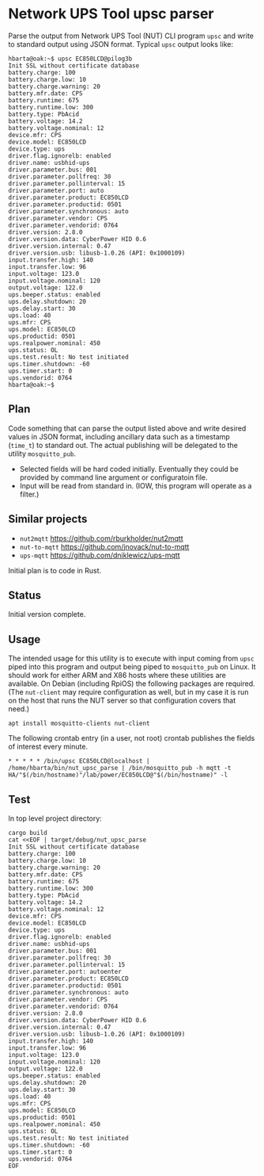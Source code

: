 # Network UPS Tool upsc parser

Parse the output from Network UPS Tool (NUT) CLI program `upsc` and write to standard output using JSON format. Typical `upsc` output looks like:

```text
hbarta@oak:~$ upsc EC850LCD@pilog3b
Init SSL without certificate database
battery.charge: 100
battery.charge.low: 10
battery.charge.warning: 20
battery.mfr.date: CPS
battery.runtime: 675
battery.runtime.low: 300
battery.type: PbAcid
battery.voltage: 14.2
battery.voltage.nominal: 12
device.mfr: CPS
device.model: EC850LCD
device.type: ups
driver.flag.ignorelb: enabled
driver.name: usbhid-ups
driver.parameter.bus: 001
driver.parameter.pollfreq: 30
driver.parameter.pollinterval: 15
driver.parameter.port: auto
driver.parameter.product: EC850LCD
driver.parameter.productid: 0501
driver.parameter.synchronous: auto
driver.parameter.vendor: CPS
driver.parameter.vendorid: 0764
driver.version: 2.8.0
driver.version.data: CyberPower HID 0.6
driver.version.internal: 0.47
driver.version.usb: libusb-1.0.26 (API: 0x1000109)
input.transfer.high: 140
input.transfer.low: 96
input.voltage: 123.0
input.voltage.nominal: 120
output.voltage: 122.0
ups.beeper.status: enabled
ups.delay.shutdown: 20
ups.delay.start: 30
ups.load: 40
ups.mfr: CPS
ups.model: EC850LCD
ups.productid: 0501
ups.realpower.nominal: 450
ups.status: OL
ups.test.result: No test initiated
ups.timer.shutdown: -60
ups.timer.start: 0
ups.vendorid: 0764
hbarta@oak:~$ 
```

## Plan

Code something that can parse the output listed above and write desired values in JSON format, including ancillary data such as a timestamp (`time_t`) to standard out. The actual publishing will be delegated to the utility `mosquitto_pub`.

* Selected fields will be hard coded initially. Eventually they could be provided by command line argument or configuratoin file.
* Input will be read from standard in. (IOW, this program will operate as a filter.)

## Similar projects

* `nut2mqtt` <https://github.com/rburkholder/nut2mqtt>
* `nut-to-mqtt` <https://github.com/jnovack/nut-to-mqtt>
* `ups-mqtt` <https://github.com/dniklewicz/ups-mqtt>

Initial plan is to code in Rust.

## Status

Initial version complete.

## Usage

The intended usage for this utility is to execute with input coming from `upsc` piped into this program and output being piped to `mosquitto_pub` on Linux. It should work for either ARM and X86 hosts where these utilities are available. On Debian (including RpiOS) the following packages are required. (The `nut-client` may require configuration as well, but in my case it is run on the host that runs the NUT server so that configuration covers that need.)

```text
apt install mosquitto-clients nut-client
```

The following crontab entry (in a user, not root) crontab publishes the fields of interest every minute.

```text
* * * * * /bin/upsc EC850LCD@localhost | /home/hbarta/bin/nut_upsc_parse | /bin/mosquitto_pub -h mqtt -t HA/"$(/bin/hostname)"/lab/power/EC850LCD@"$(/bin/hostname)" -l
```

## Test

In top level project directory:

```text
cargo build
cat <<EOF | target/debug/nut_upsc_parse  
Init SSL without certificate database
battery.charge: 100
battery.charge.low: 10
battery.charge.warning: 20
battery.mfr.date: CPS
battery.runtime: 675
battery.runtime.low: 300
battery.type: PbAcid
battery.voltage: 14.2
battery.voltage.nominal: 12
device.mfr: CPS
device.model: EC850LCD
device.type: ups
driver.flag.ignorelb: enabled
driver.name: usbhid-ups
driver.parameter.bus: 001
driver.parameter.pollfreq: 30
driver.parameter.pollinterval: 15
driver.parameter.port: autoenter
driver.parameter.product: EC850LCD
driver.parameter.productid: 0501
driver.parameter.synchronous: auto
driver.parameter.vendor: CPS
driver.parameter.vendorid: 0764
driver.version: 2.8.0
driver.version.data: CyberPower HID 0.6
driver.version.internal: 0.47
driver.version.usb: libusb-1.0.26 (API: 0x1000109)
input.transfer.high: 140
input.transfer.low: 96
input.voltage: 123.0
input.voltage.nominal: 120
output.voltage: 122.0
ups.beeper.status: enabled
ups.delay.shutdown: 20
ups.delay.start: 30
ups.load: 40
ups.mfr: CPS
ups.model: EC850LCD
ups.productid: 0501
ups.realpower.nominal: 450
ups.status: OL
ups.test.result: No test initiated
ups.timer.shutdown: -60
ups.timer.start: 0
ups.vendorid: 0764
EOF
```
